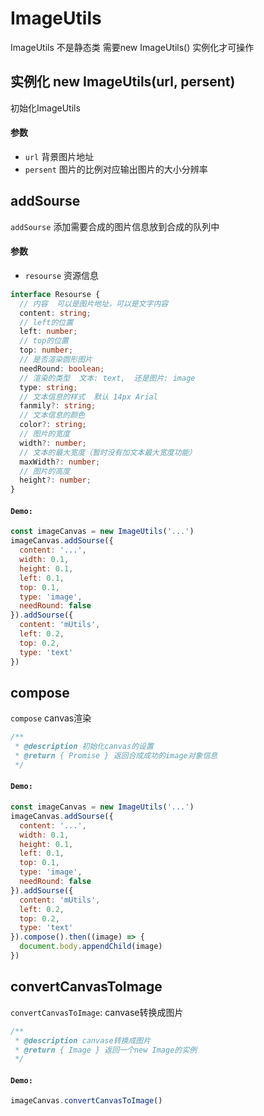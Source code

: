 # ImageUtils
ImageUtils 不是静态类  需要new ImageUtils() 实例化才可操作

## 实例化 new ImageUtils(url, persent)
初始化ImageUtils
#### 参数
- `url` 背景图片地址
- `persent` 图片的比例对应输出图片的大小分辨率

## addSourse
`addSourse` 添加需要合成的图片信息放到合成的队列中
#### 参数
- `resourse` 资源信息
```ts
interface Resourse {
  // 内容  可以是图片地址，可以是文字内容
  content: string;
  // left的位置
  left: number;
  // top的位置
  top: number;
  // 是否渲染圆形图片
  needRound: boolean;
  // 渲染的类型  文本: text,  还是图片: image
  type: string;
  // 文本信息的样式  默认 14px Arial
  fanmily?: string;
  // 文本信息的颜色
  color?: string;
  // 图片的宽度
  width?: number;
  // 文本的最大宽度（暂时没有加文本最大宽度功能）
  maxWidth?: number;
  // 图片的高度
  height?: number;
}
```
#### `Demo:`
```js
const imageCanvas = new ImageUtils('...')
imageCanvas.addSourse({
  content: '...',
  width: 0.1,
  height: 0.1,
  left: 0.1,
  top: 0.1,
  type: 'image',
  needRound: false
}).addSourse({
  content: 'mUtils',
  left: 0.2,
  top: 0.2,
  type: 'text'
})
```

## compose
`compose` canvas渲染
```js
/**
 * @description 初始化canvas的设置
 * @return { Promise } 返回合成成功的image对象信息
 */
```
#### `Demo:`
```js
const imageCanvas = new ImageUtils('...')
imageCanvas.addSourse({
  content: '...',
  width: 0.1,
  height: 0.1,
  left: 0.1,
  top: 0.1,
  type: 'image',
  needRound: false
}).addSourse({
  content: 'mUtils',
  left: 0.2,
  top: 0.2,
  type: 'text'
}).compose().then((image) => {
  document.body.appendChild(image)
})
```

## convertCanvasToImage
`convertCanvasToImage`: canvase转换成图片
```js
/**
 * @description canvase转换成图片
 * @return { Image } 返回一个new Image的实例
 */
```
#### `Demo:`
```js
imageCanvas.convertCanvasToImage()
```
